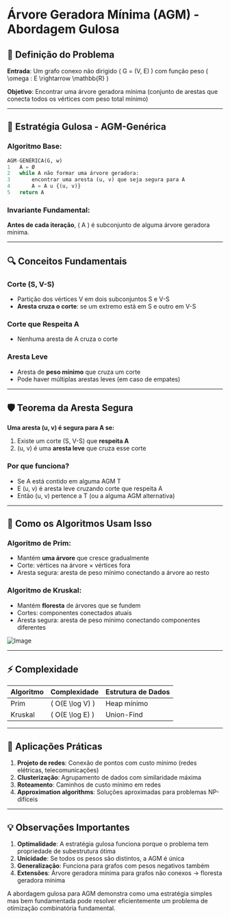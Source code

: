 # Árvore Geradora Mínima (AGM) - Abordagem Gulosa

## 📌 Definição do Problema

**Entrada**: Um grafo conexo não dirigido \( G = (V, E) \) com função peso \( \omega : E \rightarrow \mathbb{R} \)

**Objetivo**: Encontrar uma árvore geradora mínima (conjunto de arestas que conecta todos os vértices com peso total mínimo)

---

## 🎯 Estratégia Gulosa - AGM-Genérica

### Algoritmo Base:
```python
AGM-GENÉRICA(G, w)
1   A = Ø
2   while A não formar uma árvore geradora:
3       encontrar uma aresta (u, v) que seja segura para A
4       A = A ∪ {(u, v)}
5   return A
```

### Invariante Fundamental:
**Antes de cada iteração**, \( A \) é subconjunto de alguma árvore geradora mínima.

---

## 🔍 Conceitos Fundamentais

### Corte (S, V-S)
- Partição dos vértices V em dois subconjuntos S e V-S
- **Aresta cruza o corte**: se um extremo está em S e outro em V-S

### Corte que Respeita A
- Nenhuma aresta de A cruza o corte

### Aresta Leve
- Aresta de **peso mínimo** que cruza um corte
- Pode haver múltiplas arestas leves (em caso de empates)

---

## 🛡️ Teorema da Aresta Segura

**Uma aresta (u, v) é segura para A se:**
1. Existe um corte (S, V-S) que **respeita A**
2. (u, v) é uma **aresta leve** que cruza esse corte

### Por que funciona?
- Se A está contido em alguma AGM T
- E (u, v) é aresta leve cruzando corte que respeita A
- Então (u, v) pertence a T (ou a alguma AGM alternativa)

---

## 🧠 Como os Algoritmos Usam Isso

### Algoritmo de Prim:
- Mantém **uma árvore** que cresce gradualmente
- Corte: vértices na árvore × vértices fora
- Aresta segura: aresta de peso mínimo conectando a árvore ao resto

### Algoritmo de Kruskal:
- Mantém **floresta** de árvores que se fundem
- Cortes: componentes conectados atuais
- Aresta segura: aresta de peso mínimo conectando componentes diferentes

![Image](https://github.com/user-attachments/assets/61076b20-8727-46cd-8e3e-33e9091c7cfd)

---

## ⚡ Complexidade

| Algoritmo | Complexidade | Estrutura de Dados |
|-----------|-------------|-------------------|
| Prim | \( O(E \log V) \) | Heap mínimo |
| Kruskal | \( O(E \log E) \) | Union-Find |

---

## 🎯 Aplicações Práticas

1. **Projeto de redes**: Conexão de pontos com custo mínimo (redes elétricas, telecomunicações)
2. **Clusterização**: Agrupamento de dados com similaridade máxima
3. **Roteamento**: Caminhos de custo mínimo em redes
4. **Approximation algorithms**: Soluções aproximadas para problemas NP-difíceis

---

## 💡 Observações Importantes

1. **Optimalidade**: A estratégia gulosa funciona porque o problema tem propriedade de subestrutura ótima
2. **Unicidade**: Se todos os pesos são distintos, a AGM é única
3. **Generalização**: Funciona para grafos com pesos negativos também
4. **Extensões**: Árvore geradora mínima para grafos não conexos → floresta geradora mínima

A abordagem gulosa para AGM demonstra como uma estratégia simples mas bem fundamentada pode resolver eficientemente um problema de otimização combinatória fundamental.